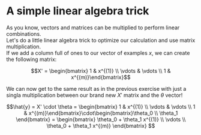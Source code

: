 # A simple linear algebra trick

As you know, vectors and matrices can be multiplied to perform linear combinations.  
Let's do a little linear algebra trick to optimize our calculation and use matrix multiplication.  
If we add a column full of ones to our vector of examples $x$, we can create the following matrix: 

$$X' = \begin{bmatrix} 1 & x^{(1)} \\ \vdots & \vdots \\ 1 & x^{(m)}\end{bmatrix}$$
  
We can now get to the same result as in the previous exercise with just a singla multiplication between our brand new $X'$ matrix and the $\theta$ vector!

$$\hat{y} = X' \cdot \theta = \begin{bmatrix} 1 & x^{(1)} \\ \vdots & \vdots \\ 1 & x^{(m)}\end{bmatrix}\cdot\begin{bmatrix}\theta_0 \\ \theta_1 \end{bmatrix} = \begin{bmatrix} \theta_0 + \theta_1 x^{(1)} \\ \vdots \\ \theta_0 + \theta_1 x^{(m)} \end{bmatrix} $$
